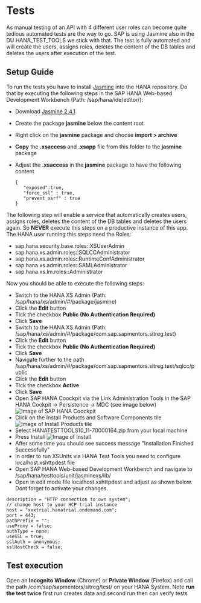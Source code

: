 # Tests

As manual testing of an API with 4 different user roles can become quite tedious automated tests are the way to go. SAP is using Jasmine also in the DU HANA_TEST_TOOLS we stick with that. The test is fully automated and will create the users, assigns roles, deletes the content of the DB tables and deletes the users after execution of the test.

## Setup Guide

To run the tests you have to install [Jasmine](https://jasmine.github.io/) into the HANA repository. Do that by executing the following steps in the SAP HANA Web-based Development Workbench (Path: /sap/hana/ide/editor/):

* Download [Jasmine 2.4.1](https://github.com/jasmine/jasmine/releases/download/v2.4.1/jasmine-standalone-2.4.1.zip)
* Create the package **jasmine** below the content root
* Right click on the **jasmine** package and choose **import > archive**
* **Copy** the **.xsaccess** and **.xsapp** file from this folder to the **jasmine** package
* Adjust the **.xsaccess**  in the **jasmine** package to have the following content

  ```
  {
     "exposed":true,
     "force_ssl" : true,
     "prevent_xsrf" : true
  }
  ```

The following step will enable a service that automatically creates users, assigns roles, deletes the content of the DB tables and deletes the users again. So **NEVER** execute this steps on a productive instance of this app. The HANA user running this steps need the Roles:

* sap.hana.security.base.roles::XSUserAdmin
* sap.hana.xs.admin.roles::SQLCCAdministrator
* sap.hana.xs.admin.roles::RuntimeConfAdministrator
* sap.hana.xs.admin.roles::SAMLAdministrator
* sap.hana.xs.lm.roles::Administrator

Now you should be able to execute the following steps:

* Switch to the HANA XS Admin (Path: /sap/hana/xs/admin/#/package/jasmine)
* Click the **Edit** button
* Tick the checkbox **Public (No Authentication Required)**
* Click **Save** 
* Switch to the HANA XS Admin (Path: /sap/hana/xs/admin/#/package/com.sap.sapmentors.sitreg.test)
* Click the **Edit** button
* Tick the checkbox **Public (No Authentication Required)**
* Click **Save** 
* Navigate further to the path /sap/hana/xs/admin/#/package/com.sap.sapmentors.sitreg.test/sqlcc/public
* Click the **Edit** button
* Tick the checkbox **Active**
* Click **Save**
* Open SAP HANA Coockpit via the Link Administration Tools in the SAP HANA Cockpit -> Persistence -> MDC (see image below)
![Image of SAP HANA Coockpit](http://i.imgur.com/Pc6eiUO.png)
* Click on the Install Products and Software Components tile
![Image of Install Products tile](http://i.imgur.com/BSohUFJ.png)
* Select HANATESTTOOLS10_11-70000164.zip from your local machine
* Press Install
![Image of Install](http://i.imgur.com/TgvwjI7.png)
* After some time you should see success message "Installation Finished Successfully"
* In order to run XSUnits via HANA Test Tools you need to configure localhost.xshttpdest file
* Open SAP HANA Web-based Development Workbench and navigate to /sap/hana/testtools/unit/jasminexs/lib/
* Open in edit mode file localhost.xshttpdest and adjust as shown below. Dont forget to activate your changes.
```
description = "HTTP connection to own system";
// change host to your HCP trial instance
host = "xxxtrial.hanatrial.ondemand.com";
port = 443;
pathPrefix = "";
useProxy = false;
authType = none;
useSSL = true;
sslAuth = anonymous;
sslHostCheck = false;
```

## Test execution

Open an **Incognito Window** (Chrome) or **Private Window** (Firefox) and call the path /com/sap/sapmentors/sitreg/test/ on your HANA System.
Note **run the test twice** first run creates data and second run then can verify tests
